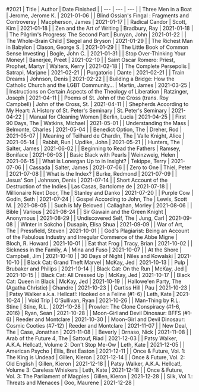 #2021
| Title | Author | Date Finished |
| --- | --- | --- |
| Three Men in a Boat | Jerome, Jerome K. | 2021-01-06 |
| Blind Ossian's Fingal : Fragments and Controversy | Macpherson, James | 2021-01-17 |
| Radical Candor | Scott, Kim | 2021-01-18 |
| Zen and the Art of Writing | Bradbury, Ray | 2021-01-18 |
| The Pilgrim's Progress: The Second Part | Bunyan, John | 2021-01-22 |
| The Whole-Brain Child | Siegel and Bryson | 2021-01-29 |
| The Richest Man in Babylon | Clason, George S. | 2021-01-29 |
| The Little Book of Common Sense Investing | Bogle, John C. | 2021-01-31 |
| Stop Over-Thinking Your Money! | Banerjee, Preet | 2021-02-10 |
| Saint Oscar Romero: Priest, Prophet, Martyr | Walters, Kerry | 2021-02-18 |
| The Complete Persepolis | Satrapi, Marjane | 2021-02-21 |
| Purgatorio | Dante | 2021-02-21 |
| Train Dreams | Johnson, Denis | 2021-02-22 |
| Building a Bridge: How the Catholic Church and the LGBT Community… | Martin, James | 2021-03-25 |
| Instructions on Certain Aspects of the Theology of Liberation | Ratzinger, Joseph | 2021-04-11 |
| Poems of St. John of the Cross (trans. Roy Campbell) | John of the Cross, St. | 2021-04-11 |
| Shepherds According to My Heart: A History of St. Peter's Seminary | St. Peter's Seminary | 2021-04-22 |
| Manual for Cleaning Women | Berlin, Lucia | 2021-04-25 |
| First 90 Days, The | Watkins, Michael | 2021-05-01 |
| Understanding the Mass | Belmonte, Charles | 2021-05-04 |
| Benedict Option, The | Dreher, Rod | 2021-05-07 |
| Meaning of Teilhard de Chardin, The | Valle Knight, Alice | 2021-05-14 |
| Rabbit, Run | Updike, John | 2021-05-21 |
| Hunters, The | Salter, James | 2021-06-02 |
| Beginning to Read the Fathers | Ramsey, Boniface | 2021-06-03 |
| Basic Black with Pearls | Weinzweig, Helen | 2021-06-15 |
| What is Lonergan Up to in Insight? | Tekippe, Terry | 2021-07-06 |
| Cassada | Salter, James | 2021-07-06 |
| Zero to One | Thiel, Peter | 2021-07-08 |
| What is the Index? | Burke, Redmond | 2021-07-09 |
| Jesus' Son | Johnson, Denis | 2021-07-14 |
| Short Account of the Destruction of the Indies | Las Casas, Bartolome de | 2021-07-18 |
| Millionaire Next Door, The | Stanley and Danko | 2021-07-20 |
| Purple Cow | Godin, Seth | 2021-07-24 |
| Gospel According to John, The | Lewis, Scott M. | 2021-08-05 |
| Such is My Beloved | Callaghan, Morley | 2021-08-06 |
| Bible | Various | 2021-08-24 |
| Sir Gawain and the Green Knight | Anonymous | 2021-08-29 |
| Undiscovered Self, The | Jung, Carl | 2021-09-08 |
| Winter in Sokcho | Dusapin, Elisa Shua | 2021-09-09 |
| War of Art, The | Pressfield, Steven | 2021-10-01 |
| God's Plagiarist: Being an Account of the Fabulous Industry and Irregular Commerce of the Abbe Migne | Bloch, R. Howard | 2021-10-01 |
| Eat that Frog | Tracy, Brian | 2021-10-02 |
| Sickness in the Family, A | Mina and Fuso | 2021-10-07 |
| At the Shore | Campbell, Jim | 2021-10-10 |
| 30 Days of Night | Niles and Kowalski | 2021-10-10 |
| Black Cat: Grand Theft Marvel | McKay, Jed | 2021-10-13 |
| Pulp | Brubaker and Philips | 2021-10-14 |
| Black Cat: On the Run | McKay, Jed | 2021-10-15 |
| Black Cat: All Dressed Up | McKay, Jed | 2021-10-17 |
| Black Cat: Queen in Black | McKay, Jed | 2021-10-19 |
| Hallowe'en Party, The (Agatha Christie) | Chandre | 2021-10-23 |
| Curtiss Hill | Pau | 2021-10-23 |
| Patsy Walker a.k.a. Hellcat!: Hooked on a Feline (#1-6) | Leth, Kate | 2021-10-24 |
| Void Trip | O'Sullivan, Ryan | 2021-10-26 |
| Man-Thing by R.L. Stine | Stine, R.L. | 2021-10-28 |
| Prowler: The Clone Conspiracy (#1-6, 2016) | Ryan, Sean | 2021-10-28 |
| Moon-Girl and Devil Dinosaur: BFFS (#1-6) | Reeder and Montclare | 2021-10-30 |
| Moon-Girl and Devil Dinosaur: Cosmic Cooties (#7-12) | Reeder and Montclare | 2021-11-07 |
| New Deal, The | Case, Jonathan | 2021-11-08 |
| Beverly | Drnaso, Nick | 2021-11-08 |
| Arab of the Future 4, The | Sattouf, Riad | 2021-12-03 |
| Patsy Walker, A.K.A. Hellcat!, Volume 2: Don't Stop Me-Ow | Leth, Kate | 2021-12-05 |
| American Psycho | Ellis, Bret Easton | 2021-12-11 |
| Once & Future, Vol. 1: The King is Undead | Gillen, Kieron | 2021-12-14 |
| Once & Future, Vol. 2: Old English | Gillen, Kieron | 2021-12-18 |
| Patsy Walker, A.K.A. Hellcat!, Volume 3: Careless Whiskers | Leth, Kate | 2021-12-18 |
| Once & Future, Vol. 3: The Parliament of Magpies | Gillen, Kieron | 2021-12-28 |
| Silk, Vol 1.: Threats and Menaces | Goo, Maurene | 2021-12-28 |
